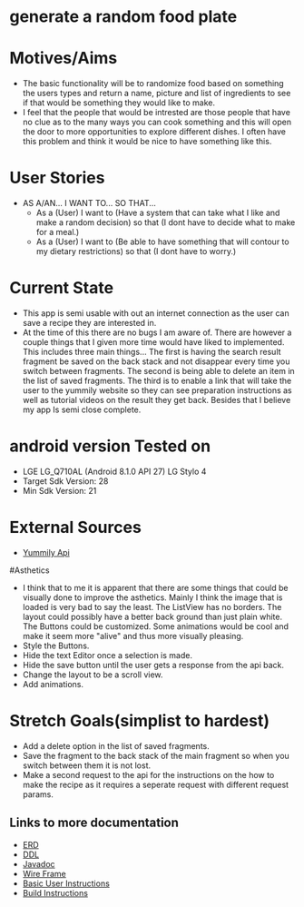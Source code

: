 # generate a random food plate

# Motives/Aims
 * The basic functionality will be to randomize food based on something the users types and return a name, picture and list 
 of ingredients to see if that would be something they would like to make.
 * I feel that the people that would be intrested are those people that have no clue as to the many ways you can cook something
  and this will open the door to more opportunities to explore different dishes. I often have this problem and think it would be 
  nice to have something like this.

# User Stories
 	
  * AS A/AN...  I WANT TO...	 SO THAT...
 	+ As a (User) I want to (Have a system that can take what I like and make a random decision) so that (I dont have to decide what to make for a meal.) 
 	+ As a (User) I want to (Be able to have something that will contour to my dietary restrictions) so that (I dont have to worry.)

# Current State
 * This app is semi usable with out an internet connection as the user can save a recipe they are interested in.  
 * At the time of this there are no bugs I am aware of. There are however a couple things that I given more time 
 would have liked to implemented. This includes three main things... The first is having the search result fragment 
 be saved on the back stack and not disappear every time you switch between fragments. The second is being able to 
 delete an item in the list of saved fragments. The third is to enable a link that will take the user to the yummily 
 website so they can see preparation instructions as well as tutorial videos on the result they get back. Besides that
 I believe my app Is semi close complete.

# android version Tested on
  * LGE LG_Q710AL (Android 8.1.0 API 27) LG Stylo 4
  * Target Sdk Version: 28
  * Min Sdk Version: 21
	
# External Sources
* [Yummily Api](https://developer.yummly.com/)
 
#Asthetics
* I think that to me it is apparent that there are some things that could be visually done to improve the asthetics. Mainly I think the image that is loaded is very bad to say the least. The ListView has no borders. The layout could possibly have a better back ground than just plain white. The Buttons could be customized. Some animations would be cool and make it seem more "alive" and thus more visually pleasing.
* Style the Buttons.
* Hide the text Editor once a selection is made.
* Hide the save button until the user gets a response from the api back. 
* Change the layout to be a scroll view.
* Add animations.

# Stretch Goals(simplist to hardest)
* Add a delete option in the list of saved fragments.
* Save the fragment to the back stack of the main fragment so when you switch between them it is not lost.
* Make a second request to the api for the instructions on the how to make the recipe as it requires a seperate request with different request params.

## Links to more documentation
 + [ERD](Food(Random)ERD(V.3).pdf)
 + [DDL](docs/ddl.md)
 + [Javadoc](docs/api/)
 + [Wire Frame](Random%20Food%20Wire%20Frame.pdf)
 + [Basic User Instructions](basicUserInstructions.md)
 + [Build Instructions](BuildInstructions.md)
